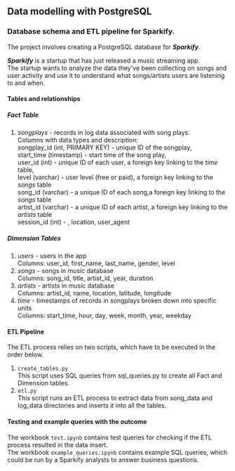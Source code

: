 ## Data modelling with PostgreSQL
### Database schema and ETL pipeline for Sparkify.

The project involves creating a PostgreSQL database for ***Sparkify***.   

***Sparkify*** is a startup that has just released a music streaming app.  
The startup wants to analyze the data they've been collecting on songs and user activity and use it to understand what songs/artists users are listening to and when.

#### Tables and relationships
##### Fact Table
1. *songplays* - records in log data associated with song plays.  
Columns with data types and description:  
songplay_id (int, PRIMARY KEY) - unique ID of the songplay,  
start_time (timestamp) - start time of the song play,  
user_id (int) - unique ID of each user, a foreign key linking to the *time* table,   
level (varchar) - user level (free or paid), a foreign key linking to the *songs* table  
song_id (varchar) - a unique ID of each song,a foreign key linking to the *songs* table  
artist_id (varchar) - a unique ID of each artist, a foreign key linking to the *artists* table  
session_id (int) - , location, user_agent  
##### Dimension Tables
1. *users* - users in the app  
Columns: user_id, first_name, last_name, gender, level  
2. *songs* - songs in music database  
Columns: song_id, title, artist_id, year, duration  
3. *artists* - artists in music database  
Columns: artist_id, name, location, latitude, longitude  
4. *time* - timestamps of records in songplays broken down into specific units  
Columns: start_time, hour, day, week, month, year, weekday  

#### ETL Pipeline
The ETL process relies on two scripts, which have to be executed in the order below.
1. `create_tables.py`   
This script uses SQL queries from sql_queries.py to create all Fact and Dimension tables.
2. `etl.py`  
This script runs an ETL process to extract data from song_data and log_data directories and inserts it into all the tables.

#### Testing and example queries with the outcome

The workbook `test.ipynb` contains test queries for checking if the ETL process resulted in the data insert.  
The workbook `example_queries.ipynb` contains example SQL queries, which could be run by a Sparkify analysts to answer business questions.